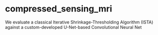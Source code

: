 # compressed_sensing_mri
We evaluate a classical Iterative Shrinkage-Thresholding Algorithm (ISTA) against a custom-developed U-Net-based Convolutional Neural Net
